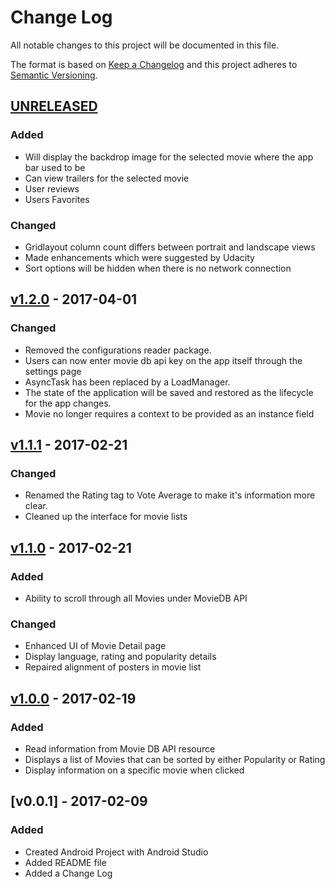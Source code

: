 # Change Log
All notable changes to this project will be documented in this file.

The format is based on [Keep a Changelog](http://keepachangelog.com/) 
and this project adheres to [Semantic Versioning](http://semver.org/).

## [UNRELEASED]

###  Added

-  Will display the backdrop image for the selected movie where the app bar used to be
-  Can view trailers for the selected movie
-  User reviews
-  Users Favorites

###  Changed

-  Gridlayout column count differs between portrait and landscape views
-  Made enhancements which were suggested by Udacity
-  Sort options will be hidden when there is no network connection

## [v1.2.0] - 2017-04-01

###  Changed

-  Removed the configurations reader package.
-  Users can now enter movie db api key on the app itself through the
settings page
-  AsyncTask has been replaced by a LoadManager.
-  The state of the application will be saved and restored as the lifecycle for the app changes.
-  Movie no longer requires a context to be provided as an instance field

## [v1.1.1] - 2017-02-21

###  Changed

-  Renamed the Rating tag to Vote Average to make it's information more clear.
-  Cleaned up the interface for movie lists

## [v1.1.0] - 2017-02-21

### Added

-  Ability to scroll through all Movies under MovieDB API

### Changed

-  Enhanced UI of Movie Detail page
-  Display language, rating and popularity details
-  Repaired alignment of posters in movie list

## [v1.0.0] - 2017-02-19

###  Added

-  Read information from Movie DB API resource
-  Displays a list of Movies that can be sorted by either Popularity or Rating
-  Display information on a specific movie when clicked

## [v0.0.1] - 2017-02-09

### Added

-  Created Android Project with Android Studio
-  Added README file
-  Added a Change Log

[v1.0.0]: https://github.com/travy/movie-scout/compare/v0.0.1...v1.0.0
[v1.1.0]: https://github.com/travy/movie-scout/compare/v1.0.0...v1.1.0
[v1.1.1]: https://github.com/travy/movie-scout/compare/v1.1.0...v1.1.1
[v1.2.0]: https://github.com/travy/movie-scout/compare/v1.1.1...v1.2.0
[UNRELEASED]: https://github.com/travy/movie-scout/compare/v1.2.0...develop
